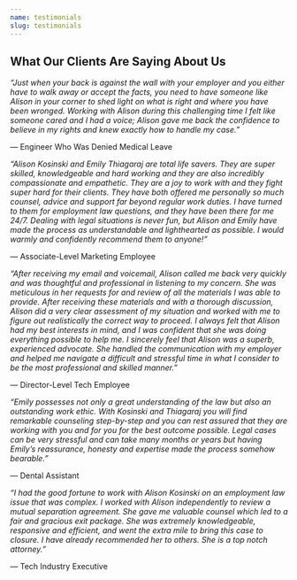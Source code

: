 ```yaml
---
name: testimonials
slug: testimonials
---
```


## What Our Clients Are Saying About Us

_“Just when your back is against the wall with your employer and you either have to walk away or accept the facts, you need to have someone like Alison in your corner to shed light on what is right and where you have been wronged. Working with Alison during this challenging time I felt like someone cared and I had a voice; Alison gave me back the confidence to believe in my rights and knew exactly how to handle my case.”_

— Engineer Who Was Denied Medical Leave

_“Alison Kosinski and Emily Thiagaraj are total life savers. They are super skilled, knowledgeable and hard working and they are also incredibly compassionate and empathetic. They are a joy to work with and they fight super hard for their clients. They have both offered me personally so much counsel, advice and support far beyond regular work duties. I have turned to them for employment law questions, and they have been there for me 24/7\. Dealing with legal situations is never fun, but Alison and Emily have made the process as understandable and lighthearted as possible. I would warmly and confidently recommend them to anyone!”_

— Associate-Level Marketing Employee


_“After receiving my email and voicemail, Alison called me back very quickly and was thoughtful and professional in listening to my concern. She was meticulous in her requests for and review of all the materials I was able to provide. After receiving these materials and with a thorough discussion, Alison did a very clear assessment of my situation and worked with me to figure out realistically the correct way to proceed. I always felt that Alison had my best interests in mind, and I was confident that she was doing everything possible to help me. I sincerely feel that Alison was a superb, experienced advocate. She handled the communication with my employer and helped me navigate a difficult and stressful time in what I consider to be the most professional and skilled manner.”_

— Director-Level Tech Employee


_“Emily possesses not only a great understanding of the law but also an outstanding work ethic. With Kosinski and Thiagaraj you will find remarkable counseling step-by-step and you can rest assured that they are working with you and for you for the best outcome possible. Legal cases can be very stressful and can take many months or years but having Emily’s reassurance, honesty and expertise made the process somehow bearable.”_

— Dental Assistant

_“I had the good fortune to work with Alison Kosinski on an employment law issue that was complex. I worked with Alison independently to review a mutual separation agreement. She gave me valuable counsel which led to a fair and gracious exit package. She was extremely knowledgeable, responsive and efficient, and went the extra mile to bring this case to closure. I have already recommended her to others. She is a top notch attorney.”_

— Tech Industry Executive
